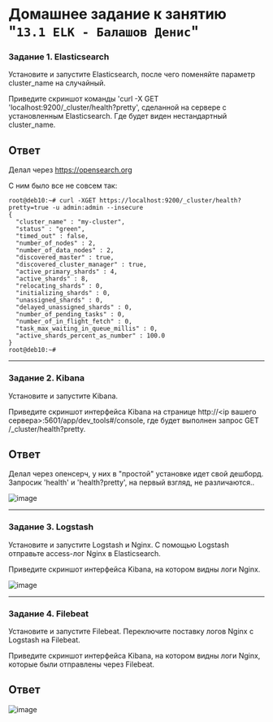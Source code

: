 # Домашнее задание к занятию "`13.1 ELK - Балашов Денис`"
   
### Задание 1. Elasticsearch
Установите и запустите Elasticsearch, после чего поменяйте параметр cluster_name на случайный.

Приведите скриншот команды 'curl -X GET 'localhost:9200/_cluster/health?pretty', сделанной на сервере с установленным Elasticsearch. Где будет виден нестандартный cluster_name.

## Ответ
Делал через https://opensearch.org

С ним было все не совсем так:

```shell
root@deb10:~# curl -XGET https://localhost:9200/_cluster/health?pretty=true -u admin:admin --insecure
{
  "cluster_name" : "my-cluster",
  "status" : "green",
  "timed_out" : false,
  "number_of_nodes" : 2,
  "number_of_data_nodes" : 2,
  "discovered_master" : true,
  "discovered_cluster_manager" : true,
  "active_primary_shards" : 4,
  "active_shards" : 8,
  "relocating_shards" : 0,
  "initializing_shards" : 0,
  "unassigned_shards" : 0,
  "delayed_unassigned_shards" : 0,
  "number_of_pending_tasks" : 0,
  "number_of_in_flight_fetch" : 0,
  "task_max_waiting_in_queue_millis" : 0,
  "active_shards_percent_as_number" : 100.0
}
root@deb10:~#
```


---

### Задание 2. Kibana
Установите и запустите Kibana.

Приведите скриншот интерфейса Kibana на странице http://<ip вашего сервера>:5601/app/dev_tools#/console, где будет выполнен запрос GET /_cluster/health?pretty.

## Ответ
Делал через опенсерч, у них в "простой" установке идет свой дешборд.
Запросик 'health' и 'health?pretty', на первый взгляд, не различаются..

![image](https://user-images.githubusercontent.com/117297288/221481559-877eb66c-92dc-4478-96ce-7e01712068ab.png)

---
### Задание 3. Logstash
Установите и запустите Logstash и Nginx. С помощью Logstash отправьте access-лог Nginx в Elasticsearch.

Приведите скриншот интерфейса Kibana, на котором видны логи Nginx.

![image](https://user-images.githubusercontent.com/117297288/221532766-fd33aac6-1016-433a-956b-c4007f054a7e.png)


---
### Задание 4. Filebeat
Установите и запустите Filebeat. Переключите поставку логов Nginx с Logstash на Filebeat.

Приведите скриншот интерфейса Kibana, на котором видны логи Nginx, которые были отправлены через Filebeat.

## Ответ

![image](https://user-images.githubusercontent.com/117297288/222035160-80e06bba-a038-4e53-a98a-e928ca31a043.png)
